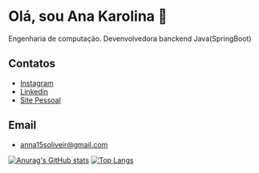 # Olá, sou Ana Karolina 👋
Engenharia de computação.
Devenvolvedora banckend Java(SpringBoot)

## Contatos

 - [Instagram](https://awesomeopensource.com/project/elangosundar/awesome-README-templates)
 - [Linkedin](https://www.linkedin.com/in/karolina104016/)
 - [Site Pessoal](https://ana-karolina.netlify.app/)

## Email
- anna15soliveir@gmail.com

[![Anurag's GitHub stats](https://github-readme-stats.vercel.app/api?username=santoskarolina&show_icons=true&theme=dracula)](https://github.com/anuraghazra/github-readme-stats)
[![Top Langs](https://github-readme-stats.vercel.app/api/top-langs/?username=santoskarolina&layout=compact&theme=dracula)](https://github.com/anuraghazra/github-readme-stats)




